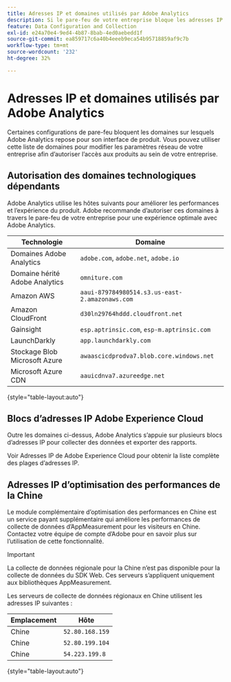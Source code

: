 ```yaml
---
title: Adresses IP et domaines utilisés par Adobe Analytics
description: Si le pare-feu de votre entreprise bloque les adresses IP qui proviennent d’Adobe, utilisez cette liste pour mettre à jour les paramètres du pare-feu.
feature: Data Configuration and Collection
exl-id: e24a70e4-9ed4-4b87-8bab-4ed0aebedd1f
source-git-commit: ea859717c6a40b4eeeb9eca54b95718859af9c7b
workflow-type: tm+mt
source-wordcount: '232'
ht-degree: 32%

---
```


# Adresses IP et domaines utilisés par Adobe Analytics

Certaines configurations de pare-feu bloquent les domaines sur lesquels Adobe Analytics repose pour son interface de produit. Vous pouvez utiliser cette liste de domaines pour modifier les paramètres réseau de votre entreprise afin d’autoriser l’accès aux produits au sein de votre entreprise.

## Autorisation des domaines technologiques dépendants

Adobe Analytics utilise les hôtes suivants pour améliorer les performances et l’expérience du produit. Adobe recommande d’autoriser ces domaines à travers le pare-feu de votre entreprise pour une expérience optimale avec Adobe Analytics.

| Technologie | Domaine |
| --- | --- |
| Domaines Adobe Analytics | `adobe.com`, `adobe.net`, `adobe.io` |
| Domaine hérité Adobe Analytics | `omniture.com` |
| Amazon AWS | `aaui-879784980514.s3.us-east-2.amazonaws.com` |
| Amazon CloudFront | `d30ln29764hddd.cloudfront.net` |
| Gainsight | `esp.aptrinsic.com`, `esp-m.aptrinsic.com` |
| LaunchDarkly | `app.launchdarkly.com` |
| Stockage Blob Microsoft Azure | `awaascicdprodva7.blob.core.windows.net` |
| Microsoft Azure CDN | `aauicdnva7.azureedge.net` |

{style="table-layout:auto"}

## Blocs d’adresses IP Adobe Experience Cloud

Outre les domaines ci-dessus, Adobe Analytics s’appuie sur plusieurs blocs d’adresses IP pour collecter des données et exporter des rapports.

Voir Adresses IP de Adobe Experience Cloud pour obtenir la liste complète des plages d’adresses IP.

## Adresses IP d’optimisation des performances de la Chine

Le module complémentaire d’optimisation des performances en Chine est un service payant supplémentaire qui améliore les performances de collecte de données d’AppMeasurement pour les visiteurs en Chine. Contactez votre équipe de compte d’Adobe pour en savoir plus sur l’utilisation de cette fonctionnalité.

>[!IMPORTANT]
>
>La collecte de données régionale pour la Chine n’est pas disponible pour la collecte de données du SDK Web. Ces serveurs s’appliquent uniquement aux bibliothèques AppMeasurement.

Les serveurs de collecte de données régionaux en Chine utilisent les adresses IP suivantes :

| Emplacement | Hôte |
| --- | --- |
| Chine | `52.80.168.159` |
| Chine | `52.80.199.104` |
| Chine | `54.223.199.8` |

{style="table-layout:auto"}
